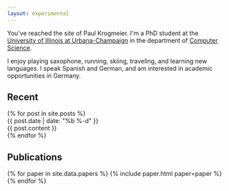 ```yaml
---
layout: experimental
---
```


You've reached the site of Paul Krogmeier. I'm a PhD student at the
[University of Illinois at Urbana-Champaign][uiuc] in the department
of [Computer Science][cs]. <!-- I'm working with Professor [Ben -->
<!-- Delaware][ben] on a deep embedding of [Fiat][fiat] in Coq. I'm also a -->
<!-- member of our programming languages group, [PurPL][purpl]. -->

I enjoy playing saxophone, running, skiing, traveling, and learning
new languages. I speak Spanish and German, and am interested in
academic opportunities in Germany.

[purdue]: http://www.purdue.edu
[ece]: https://engineering.purdue.edu/ECE
[ben]: https://www.cs.purdue.edu/homes/bendy
[fiat]: http://plv.csail.mit.edu/fiat/
[purpl]: http://purduepl.github.io/
[uiuc]: https://illinois.edu/
[cs]: https://cs.illinois.edu/

## Recent

<section id="news">
{% for post in site.posts %}
<div class="news-item">
<div class="date"> {{ post.date | date: "%b&nbsp;%-d" }} </div>
<div class="content"> {{ post.content }} </div>
</div>
{% endfor %}
</section>

## Publications

<section id="papers">
{% for paper in site.data.papers %}
{% include paper.html paper=paper %}
{% endfor %}
</section>

<!-- ## Thoughts -->

<!-- <section id="thoughts"> -->
<!-- {% for thought in site.thoughts %} -->
<!-- <div class="thought-item"> -->
<!-- <div class="date"> {{ thought.date | date: "%b&nbsp;%-d" }} </div> -->
<!-- <div class="content"> {{ thought.content }} </div> -->
<!-- </div> -->
<!-- {% endfor %} -->
<!-- </section> -->

